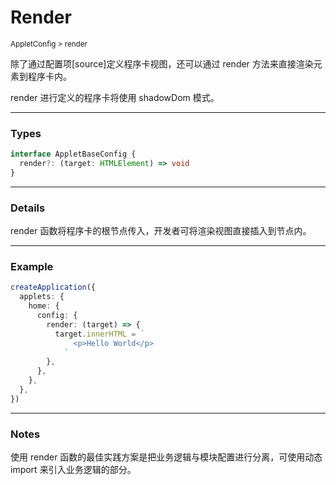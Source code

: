 # Render

<small>AppletConfig > render</small>

除了通过配置项[source]定义程序卡视图，还可以通过 render 方法来直接渲染元素到程序卡内。

render 进行定义的程序卡将使用 shadowDom 模式。

---

<h3>Types</h3>

```ts
interface AppletBaseConfig {
  render?: (target: HTMLElement) => void
}
```

---

<h3>Details</h3>

render 函数将程序卡的根节点传入，开发者可将渲染视图直接插入到节点内。

---

<h3>Example</h3>

```ts
createApplication({
  applets: {
    home: {
      config: {
        render: (target) => {
          target.innerHTML = `
              <p>Hello World</p>
            `
        },
      },
    },
  },
})
```

---

<h3>Notes</h3>

使用 render 函数的最佳实践方案是把业务逻辑与模块配置进行分离，可使用动态 import 来引入业务逻辑的部分。
